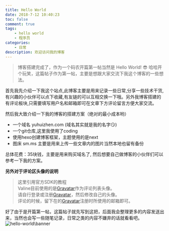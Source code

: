 ```yaml
---
title: Hello World
date: 2018-7-12 10:40:23
toc: false
comment: true
tags:
    - hello world
    - 程序员
categories:
    - 日常
description: 欢迎访问我的博客
---
```

> 博客搭建完成了，作为一个码农开篇第一帖当然是 Hello World! :sunglasses: 哈哈开个玩笑，这篇帖子作为第一帖，主要是想跟大家交流下我这个博客的一些想法。
<!--more-->

首先我先介绍一下我这个站点,此博客主要是用来记录一些日常,分享一些技术干货,有兴趣的小伙伴可以点下收藏,有友链的可以互相交换一下哦。另外我博客搭建的有评论板块,只需要填写用户名和邮箱即可在文章下方评论留言方便大家交流。

然后我大致介绍一下我的博客的搭建方案（绝对的最小成本哟）
* 一个域名 yuhuizhen.com (域名其实就是我的名字:smirk:)
* 一个git仓库,这里我使用了coding
* 使用hexo创建博客框架，主题使用的是next  
* 图床 sm.ms 主要是用来上传一些文章内的图片当然本地也留有备份  

总体花费：35块钱，主要是用来购买域名了, 然后想要自己做博客的小伙伴们可以参考一下我的方案。

**另外对于评论区头像的说明**
>这里引用官方SDK的教程  
>Valine目前使用的是<a rel='nofollow' href="http://cn.gravatar.com/">Gravatar</a>作为评论列表头像。  
>请自行登录或注册<a rel='nofollow' href="http://cn.gravatar.com/">Gravatar</a>，然后修改自己的头像。  
>评论的时候，留下在的<a rel='nofollow' href="http://cn.gravatar.com/">Gravatar</a>注册时所使用的邮箱即可。  

好了由于是开篇第一帖，这篇帖子就先写到这把，后面我会整理更多的内容发送出来，当然也会写一些随笔记录，日常之类的内容不嫌弃的话就看看吧。
![hello-world\banner](https://i.loli.net/2018/07/12/5b46e04c592c5.jpg 'JasonYhz')